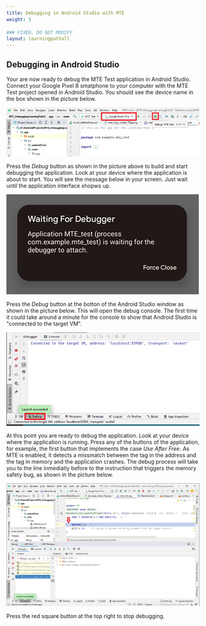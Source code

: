 ```yaml
---
title: Debugging in Android Studio with MTE
weight: 5

### FIXED, DO NOT MODIFY
layout: learningpathall
---
```


## Debugging in Android Studio
Your are now ready to debug the MTE Test application in Android Studio.
Connect your Google Pixel 8 smatphone to your computer with the MTE Test project opened in Android Studio.
You should see the device name in the box shown in the picture below.

![alt-text-2](pictures/05_android_sutio_device_connected.png "Device recognized by Android Studio.")

Press the *Debug* button as shown in the picture above to build and start debugging the application. Look at your device where the application is about to start. You will see the message below in your screen. Just wait until the application interface shopws up.

![alt-text-2](pictures/06_waiting_for_debugger.png "Waiting for Debugger message.")

Press the *Debug* button at the botton of the Android Studio window as shown in the picture below. This will open the debug console. The first time it could take around a minute for the console to show that Android Studio is "connected to the target VM".


![alt-text-2](pictures/07_debug_console.png "Debug terminal shows that Android Studio is connected to the target VM")

At this point you are ready to debug the application. Look at your device where the application is running.
Press any of the buttons of the application, for example, the first button that implements the case *Use After Free*.  As MTE is enabled, it detects a missmatch between the tag in the address and the tag in memory and the application crashes. The debug process will take you to the line inmediatly before to the instruction that triggers the memory safety bug, as shown in the picture below.

![alt-text-2](pictures/08_debugger_shows_memory_bug.png "Debugger signals the memory bug.")

Press the red square button at the top right to stop debugging.